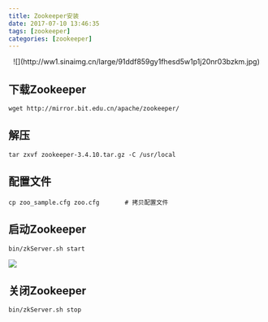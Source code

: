 ```yaml
---
title: Zookeeper安装
date: 2017-07-10 13:46:35
tags: [zookeeper]
categories: [zookeeper]
---
```

<p align='center'>
![](http://ww1.sinaimg.cn/large/91ddf859gy1fhesd5w1p1j20nr03bzkm.jpg)
</p>

## 下载Zookeeper
```
wget http://mirror.bit.edu.cn/apache/zookeeper/ 
```

## 解压
```
tar zxvf zookeeper-3.4.10.tar.gz -C /usr/local 
```

## 配置文件
```
cp zoo_sample.cfg zoo.cfg		# 拷贝配置文件
```

## 启动Zookeeper
```
bin/zkServer.sh start
```
![](http://ww1.sinaimg.cn/large/91ddf859gy1fheqzbr1qvj20cl01p3yd.jpg)

## 关闭Zookeeper
```
bin/zkServer.sh stop
```
